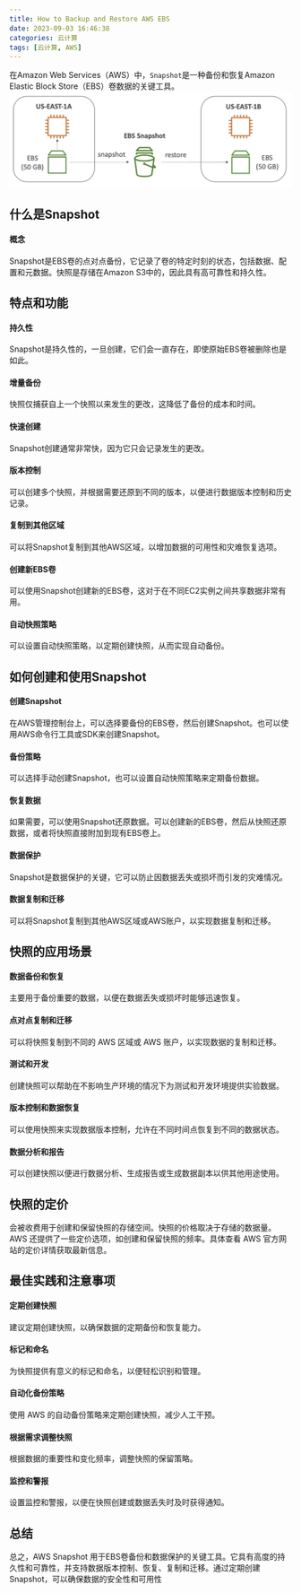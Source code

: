 ```yaml
---
title: How to Backup and Restore AWS EBS
date: 2023-09-03 16:46:38
categories: 云计算
tags: [云计算, AWS]
---
```


在Amazon Web Services（AWS）中，`Snapshot`是一种备份和恢复Amazon Elastic Block Store（EBS）卷数据的关键工具。
![AWS EBS Snapshot](/assets/images/aws/aws-ebs-snapshot.webp)
## 什么是Snapshot

#### 概念
Snapshot是EBS卷的点对点备份，它记录了卷的特定时刻的状态，包括数据、配置和元数据。快照是存储在Amazon S3中的，因此具有高可靠性和持久性。

## 特点和功能

#### 持久性
Snapshot是持久性的，一旦创建，它们会一直存在，即使原始EBS卷被删除也是如此。

#### 增量备份
快照仅捕获自上一个快照以来发生的更改，这降低了备份的成本和时间。

#### 快速创建
Snapshot创建通常非常快，因为它只会记录发生的更改。

#### 版本控制
可以创建多个快照，并根据需要还原到不同的版本，以便进行数据版本控制和历史记录。

#### 复制到其他区域
可以将Snapshot复制到其他AWS区域，以增加数据的可用性和灾难恢复选项。

#### 创建新EBS卷
可以使用Snapshot创建新的EBS卷，这对于在不同EC2实例之间共享数据非常有用。

#### 自动快照策略
可以设置自动快照策略，以定期创建快照，从而实现自动备份。

## 如何创建和使用Snapshot

#### 创建Snapshot
在AWS管理控制台上，可以选择要备份的EBS卷，然后创建Snapshot。也可以使用AWS命令行工具或SDK来创建Snapshot。

#### 备份策略
可以选择手动创建Snapshot，也可以设置自动快照策略来定期备份数据。

#### 恢复数据
如果需要，可以使用Snapshot还原数据。可以创建新的EBS卷，然后从快照还原数据，或者将快照直接附加到现有EBS卷上。

#### 数据保护
Snapshot是数据保护的关键，它可以防止因数据丢失或损坏而引发的灾难情况。

#### 数据复制和迁移
可以将Snapshot复制到其他AWS区域或AWS账户，以实现数据复制和迁移。

## 快照的应用场景

#### 数据备份和恢复
主要用于备份重要的数据，以便在数据丢失或损坏时能够迅速恢复。

#### 点对点复制和迁移
可以将快照复制到不同的 AWS 区域或 AWS 账户，以实现数据的复制和迁移。

#### 测试和开发
创建快照可以帮助在不影响生产环境的情况下为测试和开发环境提供实验数据。

#### 版本控制和数据恢复
可以使用快照来实现数据版本控制，允许在不同时间点恢复到不同的数据状态。

#### 数据分析和报告
可以创建快照以便进行数据分析、生成报告或生成数据副本以供其他用途使用。

## 快照的定价

会被收费用于创建和保留快照的存储空间。快照的价格取决于存储的数据量。AWS 还提供了一些定价选项，如创建和保留快照的频率。具体查看 AWS 官方网站的定价详情获取最新信息。

## 最佳实践和注意事项

#### 定期创建快照
建议定期创建快照，以确保数据的定期备份和恢复能力。

#### 标记和命名
为快照提供有意义的标记和命名，以便轻松识别和管理。

#### 自动化备份策略
使用 AWS 的自动备份策略来定期创建快照，减少人工干预。

#### 根据需求调整快照
根据数据的重要性和变化频率，调整快照的保留策略。

#### 监控和警报
设置监控和警报，以便在快照创建或数据丢失时及时获得通知。

## 总结
总之，AWS Snapshot 用于EBS卷备份和数据保护的关键工具。它具有高度的持久性和可靠性，并支持数据版本控制、恢复、复制和迁移。通过定期创建Snapshot，可以确保数据的安全性和可用性
